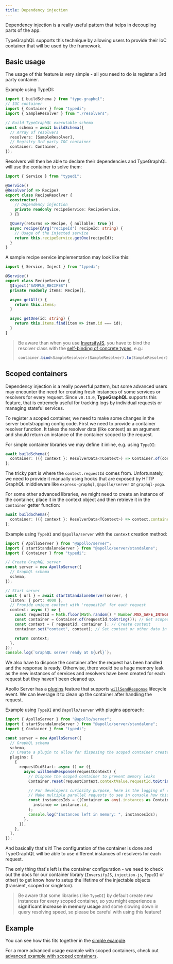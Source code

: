```yaml
---
title: Dependency injection
---
```


Dependency injection is a really useful pattern that helps in decoupling parts of the app.

TypeGraphQL supports this technique by allowing users to provide their IoC container that will be used by the framework.

## Basic usage

The usage of this feature is very simple - all you need to do is register a 3rd party container.

Example using TypeDI:

```ts
import { buildSchema } from "type-graphql";
// IOC container
import { Container } from "typedi";
import { SampleResolver } from "./resolvers";

// Build TypeGraphQL executable schema
const schema = await buildSchema({
  // Array of resolvers
  resolvers: [SampleResolver],
  // Registry 3rd party IOC container
  container: Container,
});
```

Resolvers will then be able to declare their dependencies and TypeGraphQL will use the container to solve them:

```ts
import { Service } from "typedi";

@Service()
@Resolver(of => Recipe)
export class RecipeResolver {
  constructor(
    // Dependency injection
    private readonly recipeService: RecipeService,
  ) {}

  @Query(returns => Recipe, { nullable: true })
  async recipe(@Arg("recipeId") recipeId: string) {
    // Usage of the injected service
    return this.recipeService.getOne(recipeId);
  }
}
```

A sample recipe service implementation may look like this:

```ts
import { Service, Inject } from "typedi";

@Service()
export class RecipeService {
  @Inject("SAMPLE_RECIPES")
  private readonly items: Recipe[],

  async getAll() {
    return this.items;
  }

  async getOne(id: string) {
    return this.items.find(item => item.id === id);
  }
}
```

> Be aware than when you use [InversifyJS](https://github.com/inversify/InversifyJS), you have to bind the resolver class with the [self-binding of concrete types](https://github.com/inversify/InversifyJS/blob/master/wiki/classes_as_id.md#self-binding-of-concrete-types), e.g.:
>
> ```ts
> container.bind<SampleResolver>(SampleResolver).to(SampleResolver).inSingletonScope();
> ```

## Scoped containers

Dependency injection is a really powerful pattern, but some advanced users may encounter the need for creating fresh instances of some services or resolvers for every request. Since `v0.13.0`, **TypeGraphQL** supports this feature, that is extremely useful for tracking logs by individual requests or managing stateful services.

To register a scoped container, we need to make some changes in the server bootstrapping config code.
First we need to provide a container resolver function. It takes the resolver data (like context) as an argument and should return an instance of the container scoped to the request.

For simple container libraries we may define it inline, e.g. using `TypeDI`:

```ts
await buildSchema({
  container: (({ context }: ResolverData<TContext>) => Container.of(context.requestId));
};
```

The tricky part is where the `context.requestId` comes from. Unfortunately, we need to provide it manually using hooks that are exposed by HTTP GraphQL middleware like `express-graphql`, `@apollo/server` or `graphql-yoga`.

For some other advanced libraries, we might need to create an instance of the container, place it in the context object and then retrieve it in the `container` getter function:

```ts
await buildSchema({
  container: (({ context }: ResolverData<TContext>) => context.container);
};
```

Example using `TypeDI` and `@apollo/server` with the `context` creation method:

```ts
import { ApolloServer } from "@apollo/server";
import { startStandaloneServer } from "@apollo/server/standalone";
import { Container } from "typedi";

// Create GraphQL server
const server = new ApolloServer({
  // GraphQL schema
  schema,
});

// Start server
const { url } = await startStandaloneServer(server, {
  listen: { port: 4000 },
  // Provide unique context with 'requestId' for each request
  context: async () => {
    const requestId = Math.floor(Math.random() * Number.MAX_SAFE_INTEGER); // uuid-like
    const container = Container.of(requestId.toString()); // Get scoped container
    const context = { requestId, container }; // Create context
    container.set("context", context); // Set context or other data in container

    return context;
  },
});
console.log(`GraphQL server ready at ${url}`);
```

We also have to dispose the container after the request has been handled and the response is ready. Otherwise, there would be a huge memory leak as the new instances of services and resolvers have been created for each request but they haven't been cleaned up.

Apollo Server has a [plugins](https://www.apollographql.com/docs/apollo-server/integrations/plugins) feature that supports [`willSendResponse`](https://www.apollographql.com/docs/apollo-server/integrations/plugins/#willsendresponse) lifecycle event. We can leverage it to clean up the container after handling the request.

Example using `TypeDI` and `@apollo/server` with plugins approach:

```ts
import { ApolloServer } from "@apollo/server";
import { startStandaloneServer } from "@apollo/server/standalone";
import { Container } from "typedi";

const server = new ApolloServer({
  // GraphQL schema
  schema,
  // Create a plugin to allow for disposing the scoped container created for every request
  plugins: [
    {
      requestDidStart: async () => ({
        async willSendResponse(requestContext) {
          // Dispose the scoped container to prevent memory leaks
          Container.reset(requestContext.contextValue.requestId.toString());

          // For developers curiosity purpose, here is the logging of current scoped container instances
          // Make multiple parallel requests to see in console how this works
          const instancesIds = ((Container as any).instances as ContainerInstance[]).map(
            instance => instance.id,
          );
          console.log("Instances left in memory: ", instancesIds);
        },
      }),
    },
  ],
});
```

And basically that's it! The configuration of the container is done and TypeGraphQL will be able to use different instances of resolvers for each request.

The only thing that's left is the container configuration - we need to check out the docs for our container library (`InversifyJS`, `injection-js`, `TypeDI` or other) to get know how to setup the lifetime of the injectable objects (transient, scoped or singleton).

> Be aware that some libraries (like `TypeDI`) by default create new instances for every scoped container, so you might experience a **significant increase in memory usage** and some slowing down in query resolving speed, so please be careful with using this feature!

## Example

You can see how this fits together in the [simple example](https://github.com/MichalLytek/type-graphql/tree/master/examples/using-container).

For a more advanced usage example with scoped containers, check out [advanced example with scoped containers](https://github.com/MichalLytek/type-graphql/tree/master/examples/using-scoped-container).
